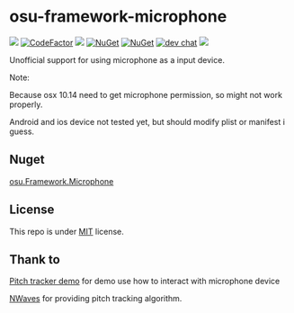 # osu-framework-microphone

[![](https://github.com/karaoke-dev/osu-framework-microphone/actions/workflows/ci.yml/badge.svg)](https://github.com/karaoke-dev/osu-framework-microphone)
[![CodeFactor](https://www.codefactor.io/repository/github/karaoke-dev/osu-framework-microphone/badge)](https://www.codefactor.io/repository/github/karaoke-dev/osu-framework-microphone)
[![](https://img.shields.io/badge/月子我婆-passed-ff69b4.svg)](https://github.com/karaoke-dev/osu-framework-microphone)
[![NuGet](https://img.shields.io/nuget/v/osu.Framework.Microphone.svg)](https://www.nuget.org/packages/osu.Framework.Microphone)
[![NuGet](https://img.shields.io/nuget/dt/osu.Framework.Microphone.svg)](https://www.nuget.org/packages/osu.Framework.Microphone)
[![dev chat](https://discordapp.com/api/guilds/299006062323826688/widget.png?style=shield)](https://discord.gg/ga2xZXk)
[![](https://tokei.rs/b1/github/karaoke-dev/osu-framework-microphone)](https://github.com/karaoke-dev/osu-framework-microphone)

Unofficial support for using microphone as a input device.

Note: 

Because osx 10.14 need to get microphone permission, so might not work properly.

Android and ios device not tested yet, but should modify plist or manifest i guess.

## Nuget

[osu.Framework.Microphone](https://www.nuget.org/packages/osu.Framework.Microphone)

## License

This repo is under [MIT](LICENSE) license.

## Thank to 

[Pitch tracker demo](https://github.com/ManagedBass/Demo.WPF) for demo use how to interact with microphone device

[NWaves](https://github.com/ar1st0crat/NWaves) for providing pitch tracking algorithm.
